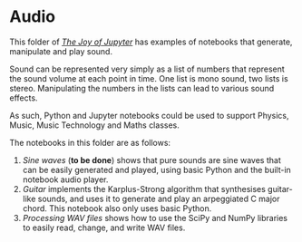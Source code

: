 # Audio

This folder of [_The Joy of Jupyter_](http://tiny.cc/JoJ) has examples of
notebooks that generate, manipulate and play sound.

Sound can be represented very simply as a list of numbers that represent
the sound volume at each point in time. 
One list is mono sound, two lists is stereo.
Manipulating the numbers in the lists can lead to various sound effects.

As such, Python and Jupyter notebooks could be used to support Physics, Music,
Music Technology and Maths classes.

The notebooks in this folder are as follows:

1. _Sine waves_ (**to be done**) shows that pure sounds are sine waves that can be easily generated and played, using basic Python and the built-in notebook audio player.
2. _Guitar_ implements the Karplus-Strong algorithm that synthesises guitar-like sounds, and uses it to generate and play an arpeggiated C major chord. This notebook also only uses basic Python.
3. _Processing WAV files_ shows how to use the SciPy and NumPy libraries to easily read, change, and write WAV files. 